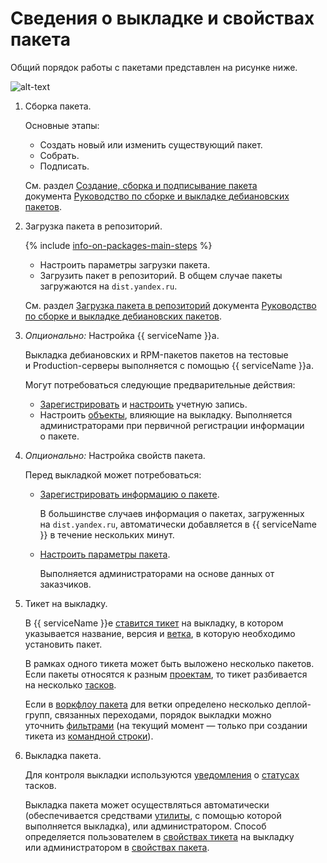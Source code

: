 # Сведения о выкладке и свойствах пакета

Общий порядок работы с пакетами представлен на рисунке ниже.

![alt-text](./_images/package-life-cycle.png)

1. Сборка пакета.
    
    Основные этапы:
    
    - Создать новый или изменить существующий пакет.
    - Собрать.
    - Подписать.
    
    См. раздел [Создание, сборка и подписывание пакета](https://doc.yandex-team.ru/Debian/deb-pckg-guide/concepts/Building.html#Building) документа [Руководство по сборке и выкладке дебиановских пакетов](https://doc.yandex-team.ru/Debian/deb-pckg-guide/concepts/About.html#About).

1. Загрузка пакета в репозиторий.
    
    {% include [info-on-packages-main-steps](./_includes/concepts/info-on-packages/id-info-on-packages/main-steps.md) %}
    
    - Настроить параметры загрузки пакета.
    - Загрузить пакет в репозиторий. В общем случае пакеты загружаются на `dist.yandex.ru`.
    
    См. раздел [Загрузка пакета в репозиторий](https://doc.yandex-team.ru/Debian/deb-pckg-guide/concepts/Uploading.html#Uploading) документа [Руководство по сборке и выкладке дебиановских пакетов](https://doc.yandex-team.ru/Debian/deb-pckg-guide/concepts/About.html#About).

1. _Опционально:_ Настройка {{ serviceName }}а.
    
    Выкладка дебиановских и RPM-пакетов пакетов на тестовые и Production-серверы выполняется с помощью {{ serviceName }}а.
    
    Могут потребоваться следующие предварительные действия:
    
    - [Зарегистрировать](access.md) и [настроить](./task/users.md) учетную запись.
    - Настроить [объекты](package-props.md), влияющие на выкладку. Выполняется администраторами при первичной регистрации информации о пакете.

1. _Опционально:_ Настройка свойств пакета.
    
    Перед выкладкой может потребоваться:
    
    - [Зарегистрировать информацию о пакете](./task/packages.md).
        
        В большинстве случаев информация о пакетах, загруженных на `dist.yandex.ru`, автоматически добавляется в {{ serviceName }} в течение нескольких минут.
    
    - [Настроить параметры пакета](./task/packages.md).
        
        Выполняется администраторами на основе данных от заказчиков.

1. Тикет на выкладку.
    
    В {{ serviceName }}е [ставится тикет](./task/tickets.md) на выкладку, в котором указывается название, версия и [ветка](branches.md), в которую необходимо установить пакет.
    
    В рамках одного тикета может быть выложено несколько пакетов. Если пакеты относятся к разным [проектам](package-props.md), то тикет разбивается на несколько [тасков](./task/tickets.md#tickets).
    
    Если в [воркфлоу пакета](package-props.md#workflows) для ветки определено несколько деплой-групп, связанных переходами, порядок выкладки можно уточнить [фильтрами](./task/tickets.md#command-line-task-new__filter-desc) (на текущий момент — только при создании тикета из [командной строки](./task/tickets.md#command-line-task-new)).

1. Выкладка пакета.
    
    Для контроля выкладки используются [уведомления](notifications.md) о [статусах](statuses.md) тасков.
    
    Выкладка пакета может осуществляться автоматически (обеспечивается средствами [утилиты](utilities.md), с помощью которой выполняется выкладка), или администратором. Способ определяется пользователем в [свойствах тикета](./task/tickets.md#autoinstall) на выкладку или администратором в [свойствах пакета](./task/packages.md#new).
